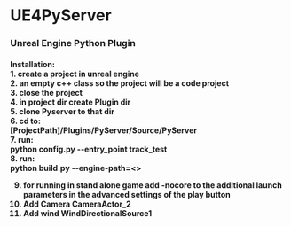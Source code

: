# UE4PyServer
<h3>Unreal Engine Python Plugin</h3>

<h4>Installation:<br/>
1. create a project in unreal engine<br/>
2. an empty c++ class so the project will be a code project<br/>
3. close the project<br/>
4. in project dir create Plugin dir<br/>
5. clone Pyserver to that dir<br/>
6. cd to:<br/>
[ProjectPath]/Plugins/PyServer/Source/PyServer<br/>
7. run: <br/>
python config.py --entry_point track_test<br/>
8. run:<br/>
python build.py --engine-path=<<unreal engine dir PATH>><br/>


9. for running in stand alone game add -nocore to the additional launch parameters in the advanced settings of the play button<br/>
10. Add Camera CameraActor_2<br/>
11. Add wind WindDirectionalSource1<br/>
